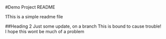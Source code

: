 #Demo Project README

1This is a simple readme file

##Heading 2
Just some update, on a branch
This is bound to cause trouble!
I hope this wont be much of a problem
